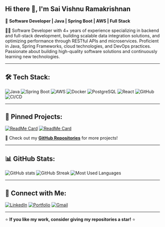 ## Hi there 👋, I'm Sai Vishnu Ramakrishnan

🚀 **Software Developer | Java | Spring Boot | AWS | Full Stack**  

👨‍💻 Software Developer with 4+ years of experience specializing in backend and full-stack development, building scalable data integration solutions, and optimizing performance through RESTful APIs and microservices. Proficient in Java, Spring Frameworks, cloud technologies, and DevOps practices. Passionate about building high-quality software solutions and continuously learning new technologies.

---

## 🛠️ Tech Stack:

![Java](https://img.shields.io/badge/Java-ED8B00?style=for-the-badge&logo=openjdk&logoColor=white)
![Spring Boot](https://img.shields.io/badge/Spring_Boot-6DB33F?style=for-the-badge&logo=spring&logoColor=white)
![AWS](https://img.shields.io/badge/AWS-FF9900?style=for-the-badge&logo=amazonaws&logoColor=white)
![Docker](https://img.shields.io/badge/Docker-2496ED?style=for-the-badge&logo=docker&logoColor=white)
![PostgreSQL](https://img.shields.io/badge/PostgreSQL-316192?style=for-the-badge&logo=postgresql&logoColor=white)
![React](https://img.shields.io/badge/React-20232A?style=for-the-badge&logo=react&logoColor=61DAFB)
![GitHub](https://img.shields.io/badge/GitHub-181717?style=for-the-badge&logo=github&logoColor=white)
![CI/CD](https://img.shields.io/badge/CI%2FCD-2F74C0?style=for-the-badge&logo=github-actions&logoColor=white)

---

## 📌 Pinned Projects:

[![ReadMe Card](https://github-readme-stats.vercel.app/api/pin/?username=saivishnuramakrishnan&repo=YourRepo1&theme=radical)](https://github.com/SaiVishnuRamakrishnan/PharmaLogisticsApplication)
[![ReadMe Card](https://github-readme-stats.vercel.app/api/pin/?username=saivishnuramakrishnan&repo=YourRepo2&theme=radical)](https://github.com/SaiVishnuRamakrishnan/YourRepo2)

🔗 Check out my **[GitHub Repositories](https://github.com/SaiVishnuRamakrishnan?tab=repositories)** for more projects!

---

## 📊 GitHub Stats:

![GitHub stats](https://github-readme-stats.vercel.app/api?username=saivishnuramakrishnan&show_icons=true&theme=radical)
![GitHub Streak](https://streak-stats.demolab.com?user=saivishnuramakrishnan&theme=radical)
![Most Used Languages](https://github-readme-stats.vercel.app/api/top-langs/?username=saivishnuramakrishnan&layout=compact&theme=radical)

---

## 🔗 Connect with Me:

[![LinkedIn](https://img.shields.io/badge/LinkedIn-0A66C2?style=for-the-badge&logo=linkedin&logoColor=white)](https://www.linkedin.com/in/saivishnur/)
[![Portfolio](https://img.shields.io/badge/Portfolio-000?style=for-the-badge&logo=google-chrome&logoColor=white)](https://saivishnuramakrishnan.github.io/)
[![Gmail](https://img.shields.io/badge/Gmail-D14836?style=for-the-badge&logo=gmail&logoColor=white)](mailto:saivishnuramakrishnan@gmail.com)

---

⭐ **If you like my work, consider giving my repositories a star!** ⭐

